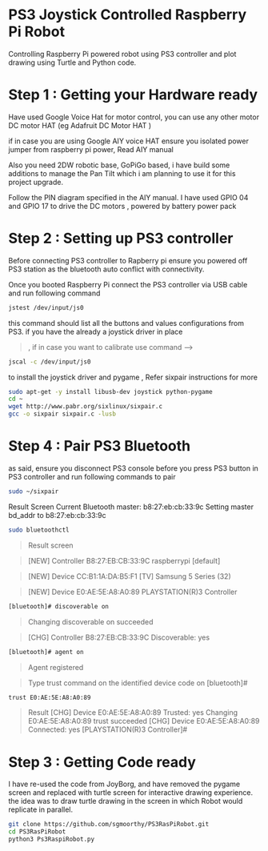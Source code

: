 # PS3 Joystick Controlled Raspberry Pi Robot
Controlling Raspberry Pi powered robot using PS3 controller and plot drawing using Turtle and Python code.

# Step 1 : Getting your Hardware ready
Have used Google Voice Hat for motor control, you can use any other motor DC motor HAT (eg Adafruit DC Motor HAT )

if in case you are using Google AIY voice HAT ensure you isolated power jumper from raspberry pi power, Read AIY manual

Also you need 2DW robotic base, GoPiGo based, i have build some additions to manage the Pan Tilt which i am planning to use it for this project upgrade.

Follow the PIN diagram specified in the AIY manual. I have used GPIO 04 and GPIO 17 to drive the DC motors , powered by battery power pack

# Step 2 : Setting up PS3 controller
Before connecting PS3 controller to Rapberry pi ensure you powered off PS3 station as the bluetooth auto conflict with connectivity.

Once you booted Raspberry Pi connect the PS3 controller via USB cable and run following command

```sh
jstest /dev/input/js0
```
this command should list all the buttons and values configurations from PS3. if you have the already a joystick driver in place
>, if in case you want to calibrate use command --> 

```sh
jscal -c /dev/input/js0
```

to install the joystick driver and pygame , Refer sixpair instructions for more

```sh
sudo apt-get -y install libusb-dev joystick python-pygame
cd ~
wget http://www.pabr.org/sixlinux/sixpair.c
gcc -o sixpair sixpair.c -lusb
```
  
# Step 4 : Pair PS3 Bluetooth
as said, ensure you disconnect PS3 console before you press PS3 button in PS3 controller and run following commands to pair

```sh
sudo ~/sixpair
```
Result Screen
Current Bluetooth master: b8:27:eb:cb:33:9c
Setting master bd_addr to b8:27:eb:cb:33:9c 
```sh
sudo bluetoothctl
```
>Result screen

>[NEW] Controller B8:27:EB:CB:33:9C raspberrypi [default]

>[NEW] Device CC:B1:1A:DA:B5:F1 [TV] Samsung 5 Series (32)

>[NEW] Device E0:AE:5E:A8:A0:89 PLAYSTATION(R)3 Controller

```sh
[bluetooth]# discoverable on
```
>Changing discoverable on succeeded

>[CHG] Controller B8:27:EB:CB:33:9C Discoverable: yes

```sh
[bluetooth]# agent on
```
>Agent registered 

>Type trust command on the identified device code on [bluetooth]#

```sh
trust E0:AE:5E:A8:A0:89
```
>Result 
>[CHG] Device E0:AE:5E:A8:A0:89 Trusted: yes
>Changing E0:AE:5E:A8:A0:89 trust succeeded
>[CHG] Device E0:AE:5E:A8:A0:89 Connected: yes
>[PLAYSTATION(R)3 Controller]#  

# Step 3 : Getting Code ready

I have re-used the code from JoyBorg, and have removed the pygame screen and replaced with turtle screen for interactive drawing experience. the idea was to draw turtle drawing in the screen in which Robot would replicate in parallel.
```sh
git clone https://github.com/sgmoorthy/PS3RasPiRobot.git
cd PS3RasPiRobot
python3 Ps3RaspiRobot.py
```
